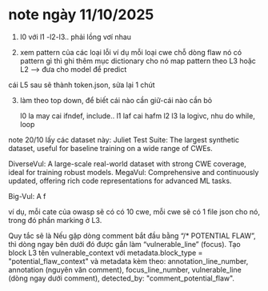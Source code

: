 # note ngày 11/10/2025

1. l0 với l1 -l2-l3.. phải lồng vơí nhau

2. xem pattern của các loại lỗi
ví dụ mỗi loại cwe chỗ dòng flaw nó có pattern gì thì ghi thêm mục dictionary cho nó
map pattern theo L3 hoặc L2
--> đưa cho model để predict

cái L5 sau sẽ thành token.json, sửa lại 1 chút 

3. làm theo top down, để biết cái nào cần giữ-cái nào cần bỏ



    l0 la may cai ifndef, include..
    l1 laf cai hafm
    l2
    l3 la logivc, nhu do while, loop


note 20/10
lấy các dataset này: 
Juliet Test Suite: The largest synthetic dataset, useful for baseline training on a wide range of CWEs.

DiverseVul: A large-scale real-world dataset with strong CWE coverage, ideal for training robust models.
MegaVul: Comprehensive and continuously updated, offering rich code representations for advanced ML tasks.

Big-Vul: A f


ví dụ, mỗi cate của owasp sẽ có có 10 cwe, mỗi cwe sẽ có  1 file json cho nó, trong đó phần marking ở L3.

Quy tắc sẽ là Nếu gặp dòng comment bắt đầu bằng “/* POTENTIAL FLAW”, thì dòng ngay bên dưới đó được gắn làm “vulnerable_line” (focus).
Tạo block L3 tên vulnerable_context với metadata.block_type = "potential_flaw_context" và metadata kèm theo:
annotation_line_number, annotation (nguyên văn comment),
focus_line_number, vulnerable_line (dòng ngay dưới comment),
detected_by: "comment_potential_flaw".